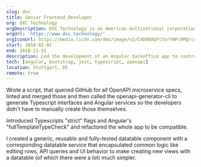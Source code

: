 ```yaml
---
slug: dxc
title: Senior Frontend Developer
org: DXC Technology
orgDescription: DXC Technology is an American multinational corporation that provides B2B IT services.
orgUrl: 'https://www.dxc.technology/'
orgIconUrl: https://media.licdn.com/dms/image/v2/C4D0BAQFt7orYWPc9MQ/company-logo_100_100/company-logo_100_100/0/1630537692227/dxctechnology_logo?e=1733356800&v=beta&t=r-HdBH5pnVN_pY9BdLx27y123tDU3VrNcd2JtFlnTzc
start: 2018-02-01
end: 2018-11-31
description: Led the development of an Angular backoffice app to control and configure every aspect of a car factory.
tech: [angular, bootstrap, jest, typescript, openapi]
location: Stuttgart, DE
remote: true
---
```


Wrote a script, that queried GitHub for all OpenAPI microservice specs, linted and merged those and then called the openapi-generator-cli to generate Typescript interfaces and Angular services so the developers didn't have to manually create those themselves.

Introduced Typescripts "strict" flags and Angular's "fullTemplateTypeCheck" and refactored the whole app to be compatible.

I created a generic, reusable and fully-tested datatable component with a corresponding datatable service that encapsulated common logic like editing rows, API queries and UI behavior to make creating new views with a datatable (of which there were a lot) much simpler.

